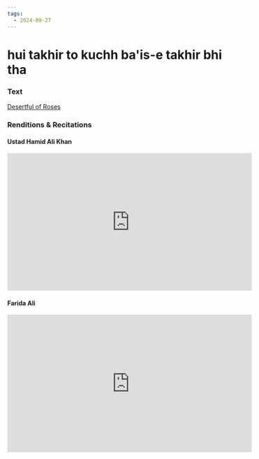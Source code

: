 ```yaml
---
tags:
  - 2024-09-27
---
```

# hui takhir to kuchh ba'is-e takhir bhi tha

### Text
[Desertful of Roses](https://franpritchett.com/00ghalib/036/index_036.html)

### Renditions & Recitations

#### Ustad Hamid Ali Khan

<iframe width="560" height="315" src="https://www.youtube.com/embed/QY2zopEGRag" title="YouTube video player" frameborder="0" allow="accelerometer; autoplay; clipboard-write; encrypted-media; gyroscope; picture-in-picture" allowfullscreen></iframe>

#### Farida Ali

<iframe width="560" height="315" src="https://www.youtube.com/embed/GdduOaAS2sM" title="YouTube video player" frameborder="0" allow="accelerometer; autoplay; clipboard-write; encrypted-media; gyroscope; picture-in-picture" allowfullscreen></iframe>

